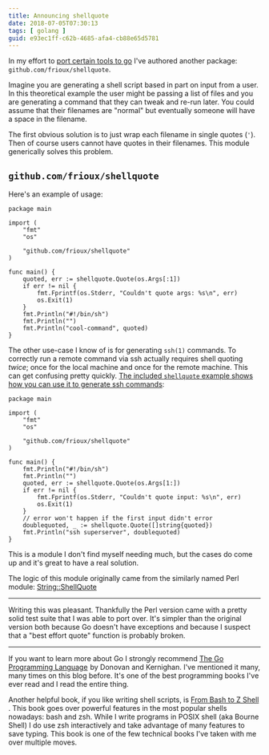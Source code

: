 ```yaml
---
title: Announcing shellquote
date: 2018-07-05T07:30:13
tags: [ golang ]
guid: e93ec1ff-c62b-4685-afa4-cb88e65d5781
---
```


In my effort to [port certain tools to
go](/posts/benefits-using-golang-adhoc-code-leatherman/) I've authored another
package: `github.com/frioux/shellquote`.

<!--more-->

Imagine you are generating a shell script based in part on input from a user.
In this theoretical example the user might be passing a list of files and you
are generating a command that they can tweak and re-run later.  You could assume
that their filenames are "normal" but eventually someone will have a space in
the filename.

The first obvious solution is to just wrap each filename in single quotes (`'`).
Then of course users cannot have quotes in their filenames.  This module
generically solves this problem.

## `github.com/frioux/shellquote`

Here's an example of usage:

``` golang
package main

import (
	"fmt"
	"os"

	"github.com/frioux/shellquote"
)

func main() {
	quoted, err := shellquote.Quote(os.Args[:1])
	if err != nil {
		fmt.Fprintf(os.Stderr, "Couldn't quote args: %s\n", err)
		os.Exit(1)
	}
	fmt.Println("#!/bin/sh")
	fmt.Println("")
	fmt.Println("cool-command", quoted)
}
```

The other use-case I know of is for generating `ssh(1)` commands.  To correctly
run a remote command via ssh actually requires shell quoting *twice*; once for
the local machine and once for the remote machine.  This can get confusing
pretty quickly.  [The included `shellquote` example shows how you can use it to
generate ssh commands](https://github.com/frioux/shellquote#example):

``` golang
package main

import (
	"fmt"
	"os"

	"github.com/frioux/shellquote"
)

func main() {
	fmt.Println("#!/bin/sh")
	fmt.Println("")
	quoted, err := shellquote.Quote(os.Args[1:])
	if err != nil {
		fmt.Fprintf(os.Stderr, "Couldn't quote input: %s\n", err)
		os.Exit(1)
	}
	// error won't happen if the first input didn't error
	doublequoted, _ := shellquote.Quote([]string{quoted})
	fmt.Println("ssh superserver", doublequoted)
}
```

This is a module I don't find myself needing much, but the cases do come up and
it's great to have a real solution.

The logic of this module originally came from the similarly named Perl module:
[String::ShellQuote](https://metacpan.org/pod/String::ShellQuote)

---

Writing this was pleasant.  Thankfully the Perl version came with a pretty solid
test suite that I was able to port over.  It's simpler than the original version
both because Go doesn't have exceptions and because I suspect that a "best
effort quote" function is probably broken.

---

If you want to learn more about Go I strongly recommend
<a target="_blank" href="https://www.amazon.com/gp/product/0134190440/ref=as_li_tl?ie=UTF8&camp=1789&creative=9325&creativeASIN=0134190440&linkCode=as2&tag=afoolishmanif-20&linkId=44bc682044ff1b8a290c3c35c788e3e5">The Go Programming Language</a><img src="//ir-na.amazon-adsystem.com/e/ir?t=afoolishmanif-20&l=am2&o=1&a=0134190440" width="1" height="1" border="0" alt="" style="border:none !important; margin:0px !important;" />
by Donovan and Kernighan.  I've mentioned it many, many times on this blog
before.  It's one of the best programming books I've ever read and I read the
entire thing.

Another helpful book, if you like writing shell scripts, is
<a target="_blank" href="https://www.amazon.com/gp/product/1590593766/ref=as_li_tl?ie=UTF8&camp=1789&creative=9325&creativeASIN=1590593766&linkCode=as2&tag=afoolishmanif-20&linkId=435ec5c4ed19be44802bb788f3d61a13">From Bash to Z Shell</a><img src="//ir-na.amazon-adsystem.com/e/ir?t=afoolishmanif-20&l=am2&o=1&a=1590593766" width="1" height="1" border="0" alt="" style="border:none !important; margin:0px !important;" />.
This book goes over powerful features in the most popular shells nowadays: bash
and zsh.  While I write programs in POSIX shell (aka Bourne Shell) I do use zsh
interactively and take advantage of many features to save typing.  This book is
one of the few technical books I've taken with me over multiple moves.
